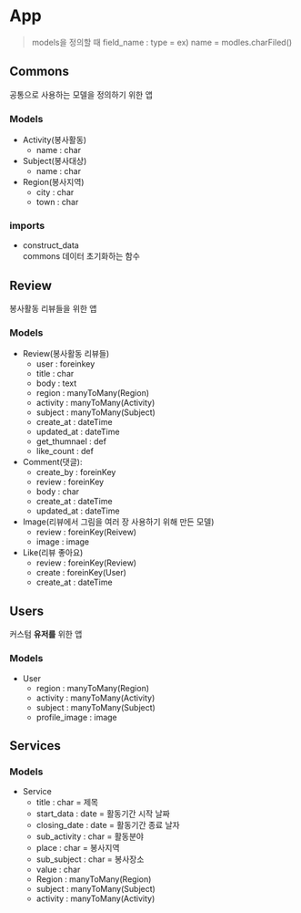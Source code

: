 # App
> models을 정의할 때  field_name : type = ex) name = modles.charFiled()
## Commons
공통으로 사용하는 모델을 정의하기 위한 앱
### Models
* Activity(봉사활동)
  * name : char
* Subject(봉사대상)
  * name : char
* Region(봉사지역)
  * city : char
  * town : char

### imports
* construct_data  
  commons 데이터 초기화하는 함수
  

## Review
봉사활동 리뷰들을 위한 앱
### Models
* Review(봉사활동 리뷰들)
  * user : foreinkey
  * title : char
  * body : text
  * region : manyToMany(Region)
  * activity : manyToMany(Activity)
  * subject : manyToMany(Subject)
  * create_at : dateTime
  * updated_at : dateTime
  * get_thumnael : def
  * like_count : def
* Comment(댓글):
  * create_by : foreinKey
  * review : foreinKey
  * body : char
  * create_at : dateTime
  * updated_at : dateTime
* Image(리뷰에서 그림을 여러 장 사용하기 위해 만든 모델)
  * review : foreinKey(Reivew)
  * image : image
* Like(리뷰 좋아요)
  * review : foreinKey(Review)
  * create : foreinKey(User)
  * create_at : dateTime

## Users
커스텀 **유저를** 위한 앱
### Models
* User
  * region : manyToMany(Region)
  * activity : manyToMany(Activity)
  * subject : manyToMany(Subject)
  * profile_image : image

## Services

### Models
* Service
  * title : char = 제목
  * start_data : date = 활동기간 시작 날짜
  * closing_date : date = 활동기간 종료 날자
  * sub_activity : char = 활동분야
  * place : char = 봉사지역
  * sub_subject : char = 봉사장소
  * value : char
  * Region : manyToMany(Region)
  * subject : manyToMany(Subject)
  * activity : manyToMany(Activity)
